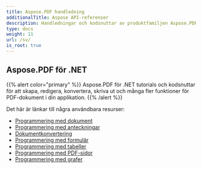 ```yaml
---
title: Aspose.PDF handledning
additionalTitle: Aspose API-referenser
description: Handledningar och kodsnuttar av produktfamiljen Aspose.PDF. Den innehåller grundläggande och förhandshandledningar för användning av Aspose.PDF.
type: docs
weight: 11
url: /sv/
is_root: true
---
```


## Aspose.PDF för .NET
{{% alert color="primary" %}}
Aspose.PDF för .NET tutorials och kodsnuttar för att skapa, redigera, konvertera, skriva ut och många fler funktioner för PDF-dokument i din applikation. 
{{% /alert %}}

Det här är länkar till några användbara resurser:
- [Programmering med dokument](./net/programming-with-document/)
- [Programmering med anteckningar](./net/annotations/)  
- [Dokumentkonvertering](./net/document-conversion/)
- [Programmering med formulär](./net/programming-with-forms/)
- [Programmering med tabeller](./net/programming-with-tables/) 
- [Programmering med PDF-sidor](./net/programming-with-pdf-pages/)
- [Programmering med grafer](./net/programming-with-graphs/)
 


